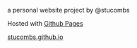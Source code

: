 a personal website project by @stucombs

Hosted with [Github Pages](https://pages.github.com/)

[stucombs.github.io](https://stucombs.github.io/)
